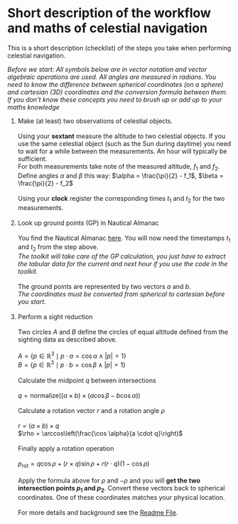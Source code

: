 # Short description of the workflow and maths of celestial navigation

This is a short description (checklist) of the steps you take when performing
celestial navigation.

*Before we start: All symbols below are in vector notation
and vector algebraic operations are used.
All angles are measured in radians. 
You need to know the difference between spherical coordinates (on a sphere)
and cartesian (3D) coordinates and the conversion formula between them. 
If you don't know these concepts you need to brush up or add up to your maths knowledge*

1. Make (at least) two observations of celestial objects.
<br><br>Using your **sextant** measure the altitude to two celestial objects.
If you use the same celestial object (such as the Sun during daytime)
you need to wait for a while between the measurements.
An hour will typically be sufficient. 
<br>For both measurements take note of the measured altitude, $f_1$ and $f_2$.
<br>Define angles $\alpha$ and $\beta$ this way:
$\alpha = \frac{\pi}{2} - f_1$, $\beta = \frac{\pi}{2} - f_2$
<br><br>Using your **clock** register the corresponding times $t_1$ and $t_2$ 
for the two measurements.<br><br>
1. Look up ground points (GP) in Nautical Almanac
<br><br>
You find the Nautical Almanac [here](NAtrad(A4)_2024.pdf). You will now need the timestamps $t_1$ and $t_2$ from the step above.<br>
*The toolkit will take care of the GP calculation,
you just have to extract the tabular data for the current and next hour
if you use the code in the toolkit.*
<br><br>The ground points are represented by two vectors $a$ and $b$.<br>
*The coordinates must be converted from spherical to cartesian before you start.*
<br><br>
1. Perform a sight reduction
<br><br>Two circles $A$ and $B$ define the
circles of equal altitude defined from the sighting data as described above.
<br><br>
$A = \lbrace p \in \mathbb{R}^3 \mid p \cdot a = \cos \alpha \land |p| = 1 \rbrace$ <br/>
$B = \lbrace p \in \mathbb{R}^3 \mid p \cdot b = \cos \beta \land |p| = 1 \rbrace$<br><br>
Calculate the midpoint $q$ between intersections<br><br>
$q = \mathrm{normalize}((a \times b) \times (a \cos \beta - b \cos \alpha))$<br><br>
Calculate a rotation vector $r$ and a rotation angle $\rho$<br><br>
$r = (a \times b) \times q$ <br/>
$\rho = \arccos\left(\frac{\cos \alpha}{a \cdot q}\right)$<br><br>
Finally apply a rotation operation<br><br>
$p_{\mathrm{rot}} = q \cos \rho + \left( r \times q \right) \sin \rho + r \left(r \cdot q \right)\left(1 - \cos \rho \right)$
<br><br>
Apply the formula above for $\rho$ and $-\rho$ and you will **get the two 
intersection points $p_1$ and $p_2$**.
Convert these vectors back to spherical coordinates. One of these coordinates matches your physical location. 
<br><br>
For more details and background see the [Readme File](README.md).




